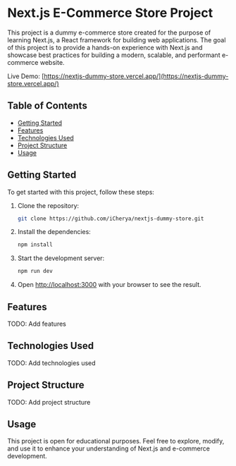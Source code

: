 # Next.js E-Commerce Store Project

This project is a dummy e-commerce store created for the purpose of learning Next.js, a React framework for building web applications. The goal of this project is to provide a hands-on experience with Next.js and showcase best practices for building a modern, scalable, and performant e-commerce website.

Live Demo: [https://nextjs-dummy-store.vercel.app/](https://nextjs-dummy-store.vercel.app/)

## Table of Contents

- [Getting Started](#getting-started)
- [Features](#features)
- [Technologies Used](#technologies-used)
- [Project Structure](#project-structure)
- [Usage](#usage)

## Getting Started

To get started with this project, follow these steps:

1. Clone the repository:

   ```bash
   git clone https://github.com/iCherya/nextjs-dummy-store.git
   ```

2. Install the dependencies:

   ```bash
   npm install
   ```

3. Start the development server:

   ```bash
   npm run dev
   ```

4. Open [http://localhost:3000](http://localhost:3000) with your browser to see the result.

## Features

TODO: Add features

## Technologies Used

TODO: Add technologies used

## Project Structure

TODO: Add project structure

## Usage

This project is open for educational purposes. Feel free to explore, modify, and use it to enhance your understanding of Next.js and e-commerce development.
